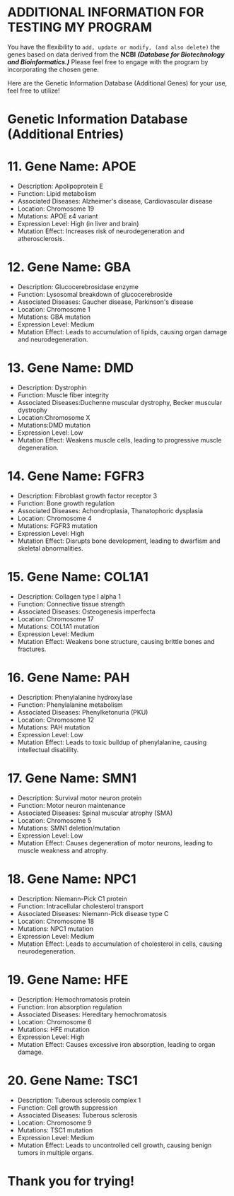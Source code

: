 # ADDITIONAL INFORMATION FOR TESTING MY PROGRAM

You have the flexibility to `add, update or modify, (and also delete)` the genes based on data derived from the **NCBI** ***(Database for Biotechnology and Bioinformatics.)*** Please feel free to engage with the program by incorporating the chosen gene.

Here are the 
Genetic Information Database (Additional Genes) for your use, feel free to utilize!

# Genetic Information Database (Additional Entries)

#  11. Gene Name: APOE

- Description: Apolipoprotein E
- Function: Lipid metabolism
- Associated Diseases: Alzheimer's disease, Cardiovascular disease
- Location: Chromosome 19
- Mutations: APOE ε4 variant
- Expression Level: High (in liver and brain)
- Mutation Effect: Increases risk of neurodegeneration and atherosclerosis.

# 12. Gene Name: GBA

- Description: Glucocerebrosidase enzyme
- Function: Lysosomal breakdown of glucocerebroside
- Associated Diseases: Gaucher disease, Parkinson's disease
- Location: Chromosome 1
- Mutations: GBA mutation
- Expression Level: Medium
- Mutation Effect: Leads to accumulation of lipids, causing organ damage and neurodegeneration.

# 13. Gene Name: DMD

- Description: Dystrophin
- Function: Muscle fiber integrity
- Associated Diseases:Duchenne muscular dystrophy, Becker muscular dystrophy
- Location:Chromosome X
- Mutations:DMD mutation
- Expression Level: Low
- Mutation Effect: Weakens muscle cells, leading to progressive muscle degeneration.

# 14. Gene Name: FGFR3

- Description: Fibroblast growth factor receptor 3
- Function: Bone growth regulation
- Associated Diseases: Achondroplasia, Thanatophoric dysplasia
- Location: Chromosome 4
- Mutations: FGFR3 mutation
- Expression Level: High
- Mutation Effect: Disrupts bone development, leading to dwarfism and skeletal abnormalities.

# 15. Gene Name: COL1A1

- Description: Collagen type I alpha 1
- Function: Connective tissue strength
- Associated Diseases: Osteogenesis imperfecta
- Location: Chromosome 17
- Mutations: COL1A1 mutation
- Expression Level: Medium
- Mutation Effect: Weakens bone structure, causing brittle bones and fractures.

# 16. Gene Name: PAH

- Description: Phenylalanine hydroxylase
- Function: Phenylalanine metabolism
- Associated Diseases: Phenylketonuria (PKU)
- Location: Chromosome 12
- Mutations: PAH mutation
- Expression Level: Low
- Mutation Effect: Leads to toxic buildup of phenylalanine, causing intellectual disability.

# 17. Gene Name: SMN1

- Description: Survival motor neuron protein
- Function: Motor neuron maintenance
- Associated Diseases: Spinal muscular atrophy (SMA)
- Location: Chromosome 5
- Mutations: SMN1 deletion/mutation
- Expression Level: Low
- Mutation Effect: Causes degeneration of motor neurons, leading to muscle weakness and atrophy.

# 18. Gene Name: NPC1

- Description: Niemann-Pick C1 protein
- Function: Intracellular cholesterol transport
- Associated Diseases: Niemann-Pick disease type C
- Location: Chromosome 18
- Mutations: NPC1 mutation
- Expression Level: Medium
- Mutation Effect: Leads to accumulation of cholesterol in cells, causing neurodegeneration.

# 19. Gene Name: HFE

- Description: Hemochromatosis protein
- Function: Iron absorption regulation
- Associated Diseases: Hereditary hemochromatosis
- Location: Chromosome 6
- Mutations: HFE mutation
- Expression Level: High
- Mutation Effect: Causes excessive iron absorption, leading to organ damage.

# 20. Gene Name: TSC1

- Description: Tuberous sclerosis complex 1
- Function: Cell growth suppression
- Associated Diseases: Tuberous sclerosis
- Location: Chromosome 9
- Mutations: TSC1 mutation
- Expression Level: Medium
- Mutation Effect: Leads to uncontrolled cell growth, causing benign tumors in multiple organs.

# Thank you for trying!

